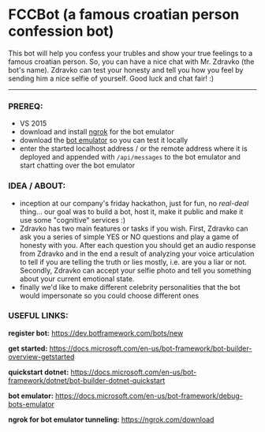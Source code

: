 # FCCBot (a famous croatian person confession bot)

This bot will help you confess your trubles and show your true feelings to a famous croatian person. So, you can have a nice chat with Mr. Zdravko (the bot's name). Zdravko can test your honesty and tell you how you feel by sending him a nice selfie of yourself. Good luck and chat fair! :)

---

### PREREQ:
- VS 2015
- download and install [ngrok](https://ngrok.com/download) for the bot emulator
- download the [bot emulator](https://docs.microsoft.com/en-us/bot-framework/debug-bots-emulator) so you can test it locally
- enter the started localhost address / or the remote address where it is deployed and appended with `/api/messages` to the bot emulator and start chatting over the bot emulator

### IDEA / ABOUT:
- inception at our company's friday hackathon, just for fun, no *real-deal* thing... our goal was to build a bot, host it, make it public and make it use some "cognitive" services :)
- Zdravko has two main features or tasks if you wish. First, Zdravko can ask you a series of simple YES or NO questions and play a game of honesty with you. After each question you should get an audio response from Zdravko and in the end a result of analyzing your voice articulation to tell if you are telling the truth or lies mostly, i.e. are you a liar or not. Secondly, Zdravko can accept your selfie photo and tell you something about your current emotional state.
- finally we'd like to make different celebrity personalities that the bot would impersonate so you could choose different ones

### USEFUL LINKS:

**register bot:**
https://dev.botframework.com/bots/new

**get started:**
https://docs.microsoft.com/en-us/bot-framework/bot-builder-overview-getstarted

**quickstart dotnet:**
https://docs.microsoft.com/en-us/bot-framework/dotnet/bot-builder-dotnet-quickstart

**bot emulator:**
https://docs.microsoft.com/en-us/bot-framework/debug-bots-emulator

**ngrok for bot emulator tunneling:**
https://ngrok.com/download